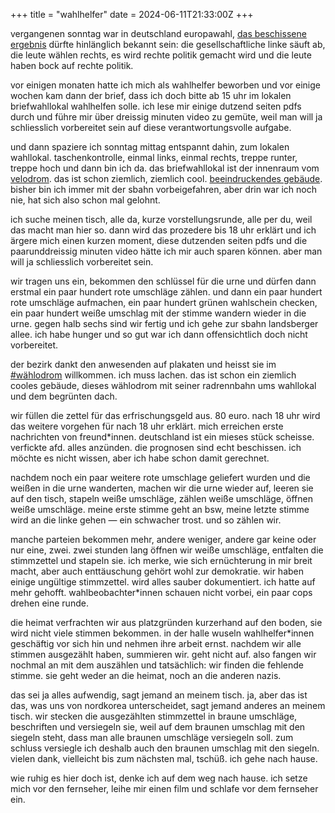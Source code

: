 +++
title = "wahlhelfer"
date = 2024-06-11T21:33:00Z
+++

vergangenen sonntag war in deutschland europawahl, [das beschissene ergebnis][tagesschau-wahl] dürfte hinlänglich bekannt sein: die gesellschaftliche linke säuft ab, die leute wählen rechts, es wird rechte politik gemacht wird und die leute haben bock auf rechte politik.

<!-- more -->

vor einigen monaten hatte ich mich als wahlhelfer beworben und vor einige wochen kam dann der brief, dass ich doch bitte ab 15 uhr im lokalen briefwahllokal wahlhelfen solle. ich lese mir einige dutzend seiten pdfs durch und führe mir über dreissig minuten video zu gemüte, weil man will ja schliesslich vorbereitet sein auf diese verantwortungsvolle aufgabe.

und dann spaziere ich sonntag mittag entspannt dahin, zum lokalen wahllokal. taschenkontrolle, einmal links, einmal rechts, treppe runter, treppe hoch und dann bin ich da. das briefwahllokal ist der innenraum vom [velodrom][wiki-velodrom]. das ist schon ziemlich, ziemlich cool. [beeindruckendes gebäude][mastodon-velodrom]. bisher bin ich immer mit der sbahn vorbeigefahren, aber drin war ich noch nie, hat sich also schon mal gelohnt.

ich suche meinen tisch, alle da, kurze vorstellungsrunde, alle per du, weil das macht man hier so. dann wird das prozedere bis 18 uhr erklärt und ich ärgere mich einen kurzen moment, diese dutzenden seiten pdfs und die paarunddreissig minuten video hätte ich mir auch sparen können. aber man will ja schliesslich vorbereitet sein.

wir tragen uns ein, bekommen den schlüssel für die urne und dürfen dann erstmal ein paar hundert rote umschläge zählen. und dann ein paar hundert rote umschläge aufmachen, ein paar hundert grünen wahlschein checken, ein paar hundert weiße umschlag mit der stimme wandern wieder in die urne. gegen halb sechs sind wir fertig und ich gehe zur sbahn landsberger allee. ich habe hunger und so gut war ich dann offensichtlich doch nicht vorbereitet.

der bezirk dankt den anwesenden auf plakaten und heisst sie im [#wählodrom][waehlodrom] willkommen. ich muss lachen. das ist schon ein ziemlich cooles gebäude, dieses wählodrom mit seiner radrennbahn ums wahllokal und dem begrünten dach.

wir füllen die zettel für das erfrischungsgeld aus. 80 euro. nach 18 uhr wird das weitere vorgehen für nach 18 uhr erklärt. mich erreichen erste nachrichten von freund\*innen. deutschland ist ein mieses stück scheisse. verfickte afd. alles anzünden. die prognosen sind echt beschissen. ich möchte es nicht wissen, aber ich habe schon damit gerechnet.

nachdem noch ein paar weitere rote umschlage geliefert wurden und die weißen in die urne wanderten, machen wir die urne wieder auf, leeren sie auf den tisch, stapeln weiße umschläge, zählen weiße umschläge, öffnen weiße umschläge. meine erste stimme geht an bsw, meine letzte stimme wird an die linke gehen — ein schwacher trost. und so zählen wir.

manche parteien bekommen mehr, andere weniger, andere gar keine oder nur eine, zwei. zwei stunden lang öffnen wir weiße umschläge, entfalten die stimmzettel und stapeln sie. ich merke, wie sich ernüchterung in mir breit macht, aber auch enttäuschung gehört wohl zur demokratie. wir haben einige ungültige stimmzettel. wird alles sauber dokumentiert. ich hatte auf mehr gehofft. wahlbeobachter\*innen schauen nicht vorbei, ein paar cops drehen eine runde.

die heimat verfrachten wir aus platzgründen kurzerhand auf den boden, sie wird nicht viele stimmen bekommen. in der halle wuseln wahlhelfer\*innen geschäftig vor sich hin und nehmen ihre arbeit ernst. nachdem wir alle stimmen ausgezählt haben, summieren wir. geht nicht auf. also fangen wir nochmal an mit dem auszählen und tatsächlich: wir finden die fehlende stimme. sie geht weder an die heimat, noch an die anderen nazis.

das sei ja alles aufwendig, sagt jemand an meinem tisch. ja, aber das ist das, was uns von nordkorea unterscheidet, sagt jemand anderes an meinem tisch. wir stecken die ausgezählten stimmzettel in braune umschläge, beschriften und versiegeln sie, weil auf dem braunen umschlag mit den siegeln steht, dass man alle braunen umschläge versiegeln soll. zum schluss versiegle ich deshalb auch den braunen umschlag mit den siegeln. vielen dank, vielleicht bis zum nächsten mal, tschüß. ich gehe nach hause.

wie ruhig es hier doch ist, denke ich auf dem weg nach hause. ich setze mich vor den fernseher, leihe mir einen film und schlafe vor dem fernseher ein.

[tagesschau-wahl]: https://www.tagesschau.de/wahl/archiv/2024-06-09-EP-DE/index.shtml
[wiki-velodrom]: https://de.wikipedia.org/wiki/Velodrom_(Berlin)
[mastodon-velodrom]: https://chaos.social/@zeitschlag/112588297631834626
[waehlodrom]: https://chaos.social/@zeitschlag/112588349747420504